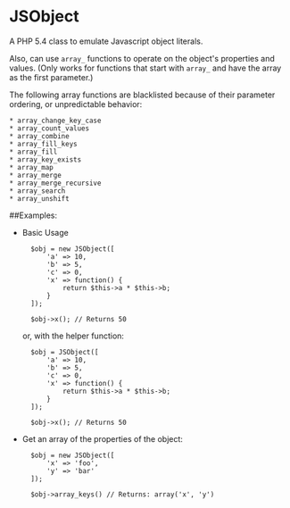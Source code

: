 JSObject
========

A PHP 5.4 class to emulate Javascript object literals.

Also, can use ``array_`` functions to operate on the object's properties and values. (Only works for functions that start with ``array_`` and have the array as the first parameter.)

The following array functions are blacklisted because of their parameter ordering, or unpredictable behavior:

	* array_change_key_case
	* array_count_values
	* array_combine
	* array_fill_keys
	* array_fill
	* array_key_exists
	* array_map
	* array_merge
	* array_merge_recursive
	* array_search
	* array_unshift



##Examples:

* Basic Usage

		$obj = new JSObject([
			'a' => 10,
			'b' => 5,
			'c' => 0,
			'x' => function() {
				return $this->a * $this->b;
			}
		]);
		
		$obj->x(); // Returns 50
		
	or, with the helper function:
	
		$obj = JSObject([
			'a' => 10,
			'b' => 5,
			'c' => 0,
			'x' => function() {
				return $this->a * $this->b;
			}
		]);
		
		$obj->x(); // Returns 50
		
* Get an array of the properties of the object:

		$obj = new JSObject([
			'x' => 'foo',
			'y' => 'bar'
		]);
		
		$obj->array_keys() // Returns: array('x', 'y')

		
		
